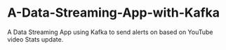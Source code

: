 # A-Data-Streaming-App-with-Kafka
A Data Streaming App using Kafka to send alerts on based on YouTube video Stats update.
